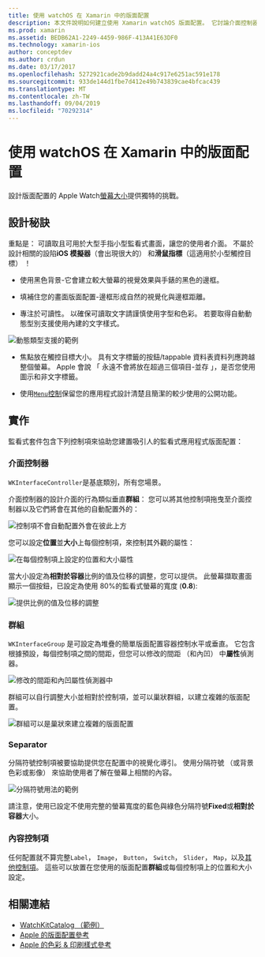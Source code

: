 ```yaml
---
title: 使用 watchOS 在 Xamarin 中的版面配置
description: 本文件說明如何建立使用 Xamarin watchOS 版面配置。 它討論介面控制器、 群組、 分隔符號，以及內容控制項。
ms.prod: xamarin
ms.assetid: BEDB62A1-2249-4459-986F-413A41E63DF0
ms.technology: xamarin-ios
author: conceptdev
ms.author: crdun
ms.date: 03/17/2017
ms.openlocfilehash: 5272921cade2b9dadd24a4c917e6251ac591e178
ms.sourcegitcommit: 933de144d1fbe7d412e49b743839cae4bfcac439
ms.translationtype: MT
ms.contentlocale: zh-TW
ms.lasthandoff: 09/04/2019
ms.locfileid: "70292314"
---
```

# <a name="working-with-watchos-layout-in-xamarin"></a>使用 watchOS 在 Xamarin 中的版面配置

設計版面配置的 Apple Watch[螢幕大小](~/ios/watchos/app-fundamentals/screen-sizes.md)提供獨特的挑戰。

## <a name="design-tips"></a>設計秘訣

重點是： 可讀取且可用於大型手指小型監看式畫面，讓您的使用者介面。 不屬於設計相關的設陷**iOS 模擬器**（會出現很大的） 和**滑鼠指標**（這適用於小型觸控目標） ！

- 使用黑色背景-它會建立較大螢幕的視覺效果與手錶的黑色的邊框。

- 填補住您的畫面版面配置-邊框形成自然的視覺化與邊框距離。

- 專注於可讀性。 以確保可讀取文字請謹慎使用字型和色彩。 若要取得自動動態型別支援使用內建的文字樣式。

![](layout-images/type.png "動態類型支援的範例")

- 焦點放在觸控目標大小。 具有文字標籤的按鈕/tappable 資料表資料列應跨越整個螢幕。 Apple 會說 「 永遠不會將放在超過三個項目-並存 」，是否您使用圖示和非文字標籤。

- 使用[`Menu`控制](~/ios/watchos/user-interface/menu.md)保留您的應用程式設計清楚且簡潔的較少使用的公開功能。


## <a name="implementation"></a>實作

監看式套件包含下列控制項來協助您建置吸引人的監看式應用程式版面配置：

### <a name="interface-controller"></a>介面控制器

`WKInterfaceController`是基底類別，所有您場景。

介面控制器的設計介面的行為類似垂直**群組**： 您可以將其他控制項拖曳至介面控制器以及它們將會在其他的自動配置外的：

![](layout-images/controller-scene.png "控制項不會自動配置外會在彼此上方")

您可以設定**位置**並**大小**上每個控制項，來控制其外觀的屬性：

![](layout-images/positionsize-attributes.png "在每個控制項上設定的位置和大小屬性")

當大小設定為**相對於容器**比例的值及位移的調整，您可以提供。 此螢幕擷取畫面顯示一個按鈕，已設定為使用 80%的監看式螢幕的寬度 (**0.8**):

![](layout-images/button-attributes.png "提供比例的值及位移的調整")


### <a name="group"></a>群組

`WKInterfaceGroup` 是可設定為堆疊的簡單版面配置容器控制水平或垂直。 它包含根據預設，每個控制項之間的間距，但您可以修改的間距 （和內凹） 中**屬性**偵測器。

![](layout-images/group-attributes.png "修改的間距和內凹屬性偵測器中")

群組可以自行調整大小並相對於控制項，並可以巢狀群組，以建立複雜的版面配置。

![](layout-images/group-scene.png "群組可以是巢狀來建立複雜的版面配置")


### <a name="separator"></a>Separator

分隔符號控制項被要協助提供您在配置中的視覺化導引。 使用分隔符號 （或背景色彩或影像） 來協助使用者了解在螢幕上相關的內容。

![](layout-images/separator-scene.png "分隔符號用法的範例")

請注意，使用已設定不使用完整的螢幕寬度的藍色與綠色分隔符號**Fixed**或**相對於容器**大小。

### <a name="content-controls"></a>內容控制項

任何配置就不算完整`Label`， `Image`， `Button`， `Switch`， `Slider`， `Map`，以及[其他控制項](~/ios/watchos/user-interface/index.md)。
這些可以放置在您使用的版面配置**群組**或每個控制項上的位置和大小 設定。



## <a name="related-links"></a>相關連結

- [WatchKitCatalog （範例）](https://docs.microsoft.com/samples/xamarin/ios-samples/watchos-watchkitcatalog)
- [Apple 的版面配置參考](https://developer.apple.com/library/prerelease/ios/documentation/UserExperience/Conceptual/WatchHumanInterfaceGuidelines/Layout.html)
- [Apple 的色彩 & 印刷樣式參考](https://developer.apple.com/library/prerelease/ios/documentation/UserExperience/Conceptual/WatchHumanInterfaceGuidelines/ColorandTypography.html)
